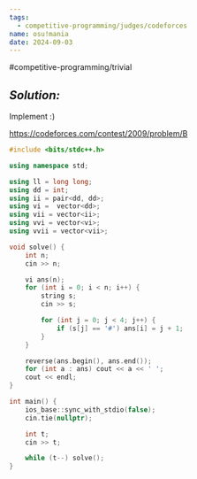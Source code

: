 ```yaml
---
tags:
  - competitive-programming/judges/codeforces
name: osu!mania
date: 2024-09-03
---
```

#competitive-programming/trivial 
## _Solution:_
Implement :)

https://codeforces.com/contest/2009/problem/B
```cpp
#include <bits/stdc++.h>

using namespace std;

using ll = long long;
using dd = int;
using ii = pair<dd, dd>;
using vi =  vector<dd>;
using vii = vector<ii>;
using vvi = vector<vi>;
using vvii = vector<vii>;

void solve() {
    int n;
    cin >> n;

    vi ans(n);
    for (int i = 0; i < n; i++) {
        string s;
        cin >> s;

        for (int j = 0; j < 4; j++) {
            if (s[j] == '#') ans[i] = j + 1;
        }
    }

    reverse(ans.begin(), ans.end());
    for (int a : ans) cout << a << ' ';
    cout << endl;
}

int main() {
    ios_base::sync_with_stdio(false);
    cin.tie(nullptr);

    int t;
    cin >> t;

    while (t--) solve();
}
```